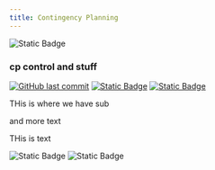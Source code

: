 ```yaml
---
title: Contingency Planning
---
```



![Static Badge](https://img.shields.io/badge/Print_to_pdf-gray?style=for-the-badge&logo=adobeacrobatreader&logoColor=ffffff)

### cp control and stuff
[![GitHub last commit](https://img.shields.io/github/last-commit/5andwich/docflocks?path=gov/cp.md)][commits]
[![Static Badge](https://img.shields.io/badge/Revision_History-gray?logo=searxng&logoColor=ffffff)][commits]
[![Static Badge](https://img.shields.io/badge/Approved-darkgreen?logo=ticktick&logoColor=ffffff)][commits]

THis is where we have sub

and more text





THis is text


![Static Badge](https://img.shields.io/badge/Figma_for_Government-red?logo=figma&logoColor=ffffff)
![Static Badge](https://img.shields.io/badge/Classification-Internal-white?logo=readthedocs&logoColor=ffffff)


[commits]: https://github.com/5andwich/docflocks/commits/main/gov/cp.md
